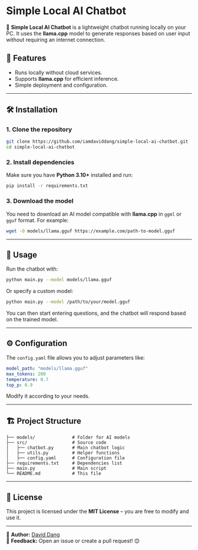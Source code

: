 # Simple Local AI Chatbot

🚀 **Simple Local AI Chatbot** is a lightweight chatbot running locally on your PC. It uses the **llama.cpp** model to generate responses based on user input without requiring an internet connection.

## 📌 Features

- Runs locally without cloud services.
- Supports **llama.cpp** for efficient inference.
- Simple deployment and configuration.

---

## 🛠 Installation

### 1. Clone the repository

```sh
git clone https://github.com/iamdaviddang/simple-local-ai-chatbot.git
cd simple-local-ai-chatbot
```

### 2. Install dependencies

Make sure you have **Python 3.10+** installed and run:

```sh
pip install -r requirements.txt
```

### 3. Download the model

You need to download an AI model compatible with **llama.cpp** in `ggml` or `gguf` format. For example:

```sh
wget -O models/llama.gguf https://example.com/path-to-model.gguf
```

---

## 🚀 Usage

Run the chatbot with:

```sh
python main.py --model models/llama.gguf
```

Or specify a custom model:

```sh
python main.py --model /path/to/your/model.gguf
```

You can then start entering questions, and the chatbot will respond based on the trained model.

---

## ⚙️ Configuration

The `config.yaml` file allows you to adjust parameters like:

```yaml
model_path: "models/llama.gguf"
max_tokens: 200
temperature: 0.7
top_p: 0.9
```

Modify it according to your needs.

---

## 🏗 Project Structure

```
├── models/              # Folder for AI models
├── src/                 # Source code
│   ├── chatbot.py       # Main chatbot logic
│   ├── utils.py         # Helper functions
│   ├── config.yaml      # Configuration file
├── requirements.txt     # Dependencies list
├── main.py              # Main script
└── README.md            # This file
```

---

## 📜 License

This project is licensed under the **MIT License** – you are free to modify and use it.

---

🔹 **Author:** [David Dang](https://github.com/iamdaviddang)  
💬 **Feedback:** Open an issue or create a pull request! 😊
